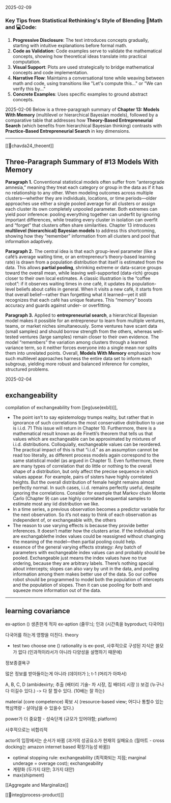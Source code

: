2025-02-09
### Key Tips from Statistical Rethinking's Style of Blending 🧮Math and 💻Code:

1. **Progressive Disclosure**: The text introduces concepts gradually, starting with intuitive explanations before formal math.
2. **Code as Validation**: Code examples serve to validate the mathematical concepts, showing how theoretical ideas translate into practical computation.
3. **Visual Support**: Plots are used strategically to bridge mathematical concepts and code implementation.
4. **Narrative Flow**: Maintains a conversational tone while weaving between math and code, using transitions like "Let's compute this..." or "We can verify this by..."
5. **Concrete Examples**: Uses specific examples to ground abstract concepts.

2025-02-06
Below is a three-paragraph summary of **Chapter 13: Models With Memory** (multilevel or hierarchical Bayesian models), followed by a comparative table that addresses how **Theory-Based Entrepreneurial Search** (which benefits from hierarchical Bayesian thinking) contrasts with **Practice-Based Entrepreneurial Search** in key dimensions.

---

[[📜chavda24_theoent]]
## **Three-Paragraph Summary of #13 Models With Memory**

**Paragraph 1.** Conventional statistical models often suffer from “anterograde amnesia,” meaning they treat each category or group in the data as if it has no relationship to any other. When modeling outcomes across multiple clusters—whether they are individuals, locations, or time periods—older approaches use either a single pooled average for all clusters or assign each cluster its own completely unpooled parameter. Both extremes can yield poor inference: pooling everything together can underfit by ignoring important differences, while treating every cluster in isolation can overfit and “forget” that clusters often share similarities. Chapter 13 introduces **multilevel (hierarchical) Bayesian models** to address this shortcoming, showing how they “remember” information from all clusters and pool that information adaptively.

**Paragraph 2.** The central idea is that each group-level parameter (like a café’s average waiting time, or an entrepreneur’s theory-based learning rate) is drawn from a population distribution that itself is estimated from the data. This allows **partial pooling**, shrinking extreme or data-scarce groups toward the overall mean, while leaving well-supported (data-rich) groups closer to their own local estimates. A classic illustration is the “coffee robot”: if it observes waiting times in one café, it updates its population-level beliefs about cafés in general. When it visits a new café, it starts from that overall belief—rather than forgetting what it learned—yet it still recognizes that each café has unique features. This “memory” boosts accuracy and guards against under- or overfitting.

**Paragraph 3.** Applied to **entrepreneurial search**, a hierarchical Bayesian model makes it possible for an entrepreneur to learn from multiple ventures, teams, or market niches simultaneously. Some ventures have scant data (small samples) and should borrow strength from the others, whereas well-tested ventures (large samples) remain closer to their own evidence. The model “remembers” the variation among clusters through a learned variance term, so it neither forces everyone into a single mean nor splits them into unrelated points. Overall, **Models With Memory** emphasize how such multilevel approaches harness the entire data set to inform each subgroup, yielding more robust and balanced inference for complex, structured problems.


2025-02-04
## exchangeability

compilation of exchangeability from [[eg(use(exbl))]],

- The point isn’t to say epistemology trumps reality, but rather that in ignorance of such correlations the most conservative distribution to use is i.i.d. 71 This issue will return in Chapter 10. Furthermore, there is a mathematical result known as de Finetti’s theorem that tells us that values which are exchangeable can be approximated by mixtures of i.i.d. distributions. Colloquially, exchangeable values can be reordered. The practical impact of this is that “i.i.d.” as an assumption cannot be read too literally, as different process models again correspond to the same statistical model (as argued in Chapter 1). Even furthermore, there are many types of correlation that do little or nothing to the overall shape of a distribution, but only affect the precise sequence in which values appear. For example, pairs of sisters have highly correlated heights. But the overall distribution of female height remains almost perfectly normal. In such cases, i.i.d. remains perfectly useful, despite ignoring the correlations. Consider for example that Markov chain Monte Carlo (Chapter 9) can use highly correlated sequential samples to estimate most any iid distribution we like.
- In a time series, a previous observation becomes a predictor variable for the next observation. So it’s not easy to think of each observation as independent of, or exchangeable with, the others
- The reason to use varying effects is because they provide better inferences. It doesn’t matter how the clusters arise. If the individual units are exchangablethe index values could be reassigned without changing the meaning of the model—then partial pooling could help.
- essence of the general varying effects strategy: Any batch of parameters with exchangeable index values can and probably should be pooled. Exchangeable just means the index values have no true ordering, because they are arbitrary labels. There’s nothing special about intercepts; slopes can also vary by unit in the data, and pooling information among them makes better use of the data. So our coffee robot should be programmed to model both the population of intercepts and the population of slopes. Then it can use pooling for both and squeeze more information out of the data.



----

## learning covariance


ex-aption ()
생존한게 적자
ex-aption (줄무늬; 인과 (시간축을 byproduct; 다국어))

다국어를 하는게 영향을 미친다. theory 
- test two choose one ()
rationality is ex-post, 사후적으로 구성된 지식은 쓸모가 없다 (인과적이라서가 아니라 다양성을 설명하기 때문에)

정보종결욕구

많은 정보를 받아들이는게 아니라 (데이터가 ); t-1 (머리가 아파서)

A, B, C, D (ambidexirty; 추출 (배터리 기술- 차 시장, 집 배터리 시장 ))
보검 (누구나 다 이길수 있다.) -> 다 잘 할수 있다. (10배는 잘 하는)

material (core competence) 확보 시 (resource-based view; 어디나 통할수 있는 핵심역량 - 살아남을 수 있을수 있다.)

power가 더 중요함 - 성숙단계 (규모가 있어야함; platform)

사후적으로는 비합리적

actor의 입장에서는 순서가 바뀜 (과거의 성공요소가 현재의 실패요소 (월마트 - cross docking는 amazon internet based 확장가능성 바뀜))

- optimal stopping rule: exchangeability (최적화되는 지점; marginal underage = overage cost); exchangeability 
- 계량화 (두가지 대안; 3가지 대안)
- max(shipment)

[[Aggregate and Marginalize]]

[[💠integ(process-product)]]